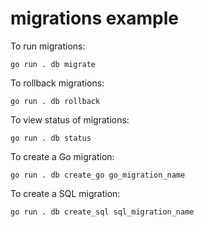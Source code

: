 # migrations example

To run migrations:

```shell
go run . db migrate
```

To rollback migrations:

```shell
go run . db rollback
```

To view status of migrations:

```shell
go run . db status
```

To create a Go migration:

```shell
go run . db create_go go_migration_name
```

To create a SQL migration:

```shell
go run . db create_sql sql_migration_name
```
